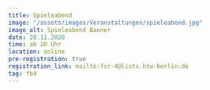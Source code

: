 ```yaml
---
title: Spieleabend
image: "/assets/images/Veranstaltungen/spieleabend.jpg"
image_alt: Spieleabend Banner
date: 28.11.2020
time: ab 20 Uhr
location: online
pre-registration: true
registration_link: mailto:fsr-4@lists.htw-berlin.de
tag: fb4
---
```

